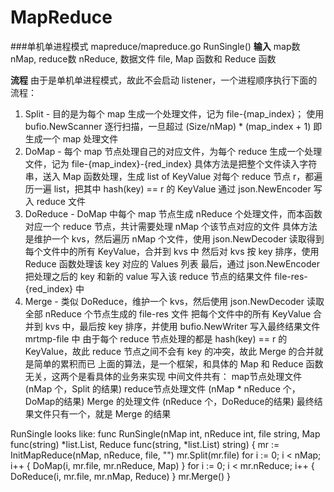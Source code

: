MapReduce
===========

###单机单进程模式
mapreduce/mapreduce.go RunSingle()
**输入**
map数 nMap, reduce数 nReduce, 数据文件 file, Map 函数和 Reduce 函数

**流程**
由于是单机单进程模式，故此不会启动 listener，一个进程顺序执行下面的流程：
1. Split - 目的是为每个 map 生成一个处理文件，记为 file-{map_index}；
           使用 bufio.NewScanner 逐行扫描，一旦超过 (Size/nMap) * (map_index + 1) 即生成一个 map 处理文件
2. DoMap - 每个 map 节点处理自己的对应文件，为每个 reduce 生成一个处理文件，记为 file-{map_index}-{red_index}
           具体方法是把整个文件读入字符串，送入 Map 函数处理，生成 list of KeyValue
           对每个 reduce 节点 r，都遍历一遍 list，把其中 hash(key) == r 的 KeyValue 通过 json.NewEncoder 写入 reduce 文件
3. DoReduce - DoMap 中每个 map 节点生成 nReduce 个处理文件，而本函数对应一个 reduce 节点，共计需要处理 nMap 个该节点对应的文件
              具体方法是维护一个 kvs，然后遍历 nMap 个文件，使用 json.NewDecoder 读取得到每个文件中的所有 KeyValue，合并到 kvs 中
              然后对 kvs 按 key 排序，使用 Reduce 函数处理该 key 对应的 Values 列表
              最后，通过 json.NewEncoder 把处理之后的 key 和新的 value 写入该 reduce 节点的结果文件 file-res-{red_index} 中
4. Merge - 类似 DoReduce，维护一个 kvs，然后使用 json.NewDecoder 读取全部 nReduce 个节点生成的 file-res 文件
           把每个文件中的所有 KeyValue 合并到 kvs 中，最后按 key 排序，并使用 bufio.NewWriter 写入最终结果文件 mrtmp-file 中
           由于每个 reduce 节点处理的都是 hash(key) == r 的 KeyValue，故此 reduce 节点之间不会有 key 的冲突，故此 Merge 的合并就是简单的累积而已
上面的算法，是一个框架，和具体的 Map 和 Reduce 函数无关，这两个是看具体的业务来实现
中间文件共有：
    map节点处理文件 (nMap 个，Split 的结果)
    reduce节点处理文件 (nMap * nReduce 个，DoMap的结果)
    Merge 的处理文件 (nReduce 个，DoReduce的结果)
最终结果文件只有一个，就是 Merge 的结果

RunSingle looks like:
func RunSingle(nMap int, nReduce int, file string,
        Map func(string) *list.List,
        Reduce func(string, *list.List) string) {
    mr := InitMapReduce(nMap, nReduce, file, "")
    mr.Split(mr.file)
    for i := 0; i < nMap; i++ {
        DoMap(i, mr.file, mr.nReduce, Map)
    }
    for i := 0; i < mr.nReduce; i++ {
        DoReduce(i, mr.file, mr.nMap, Reduce)
    }
    mr.Merge()
}

